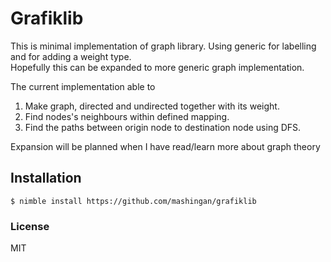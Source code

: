 # Grafiklib
This is minimal implementation of graph library. Using generic for labelling
and for adding a weight type.  
Hopefully this can be expanded to more generic graph implementation.

The current implementation able to

1. Make graph, directed and undirected together with its weight.
2. Find nodes's neighbours within defined mapping.
3. Find the paths between origin node to destination node using DFS.

Expansion will be planned when I have read/learn more about graph theory

## Installation

```
$ nimble install https://github.com/mashingan/grafiklib
```


### License
MIT

